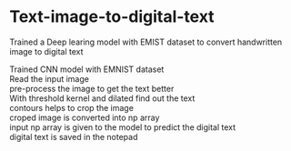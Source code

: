 # Text-image-to-digital-text<br />
Trained a Deep learing model with EMIST dataset to convert handwritten image to digital text <br />

Trained CNN model with EMNIST dataset<br />
Read the input image<br />
pre-process the image to get the text better<br /> 
With threshold kernel and dilated find out the text<br />
contours  helps to crop the image <br />
croped image is converted into np array <br />
input np array is given to the model to predict the digital text<br />
digital text is saved in the notepad<br />
